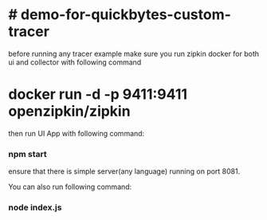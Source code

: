 # # demo-for-quickbytes-custom-tracer

before running any tracer example make sure you run zipkin docker for both ui and collector with following command

# docker run -d -p 9411:9411 openzipkin/zipkin

then run UI App with following command:

### npm start

ensure that there is simple server(any language) running on port 8081.

You can also run following command:

### node index.js
